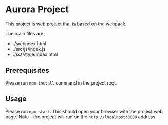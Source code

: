 # Aurora Project

This project is web project that is based on the webpack. 

The main files are:
* ./src/index.html
* ./src/js/index.js
* ./sct/style/index.html 

## Prerequisites 
Please run `npm install` command in the project root.

## Usage
Please run `npm start`. This should open your browser with the project web page. 
Note - the project will run on the `http://localhost:8080` address.